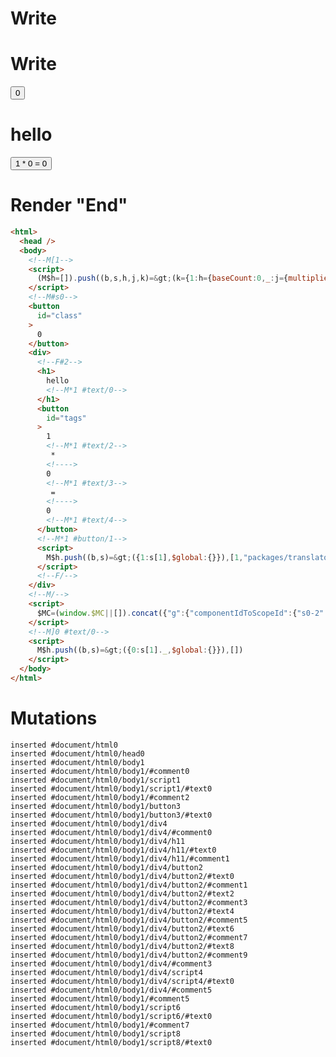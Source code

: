 # Write
  <!M[1><script>(M$h=[]).push((b,s,h,j,k)=>(k={1:h={baseCount:0,_:j={multiplier:1,"#text/0(":b("@marko/tags-compat-5-to-6")(b("packages/translator-interop/src/__tests__/fixtures/interop-tag-params-tags-to-class/components/class-layout.marko"),!0)}},2:{m5c:"s0"},$global:{}},j["#text/0!"]=h,k),[])</script>


# Write
  <!--M#s0--><button id=class>0</button><div><!--F#2--><h1>hello<!M*1 #text/0></h1><button id=tags>1<!M*1 #text/2> * <!>0<!M*1 #text/3> = <!>0<!M*1 #text/4></button><!M*1 #button/1><script>M$h.push((b,s)=>({1:s[1],$global:{}}),[1,"packages/translator-interop/src/__tests__/fixtures/interop-tag-params-tags-to-class/template.marko_1_multiplier",1,"packages/translator-interop/src/__tests__/fixtures/interop-tag-params-tags-to-class/template.marko_1_multiplier/subscriber",])</script><!--F/--></div><!--M/--><script>$MC=(window.$MC||[]).concat({"g":{"componentIdToScopeId":{"s0-2":1}},"w":[["s0",0,{},{"f":3}]],"t":["packages/translator-interop/src/__tests__/fixtures/interop-tag-params-tags-to-class/components/class-layout.marko"]})</script><!M]0 #text/0><script>M$h.push((b,s)=>({0:s[1]._,$global:{}}),[])</script>


# Render "End"
```html
<html>
  <head />
  <body>
    <!--M[1-->
    <script>
      (M$h=[]).push((b,s,h,j,k)=&gt;(k={1:h={baseCount:0,_:j={multiplier:1,"#text/0(":b("@marko/tags-compat-5-to-6")(b("packages/translator-interop/src/__tests__/fixtures/interop-tag-params-tags-to-class/components/class-layout.marko"),!0)}},2:{m5c:"s0"},$global:{}},j["#text/0!"]=h,k),[])
    </script>
    <!--M#s0-->
    <button
      id="class"
    >
      0
    </button>
    <div>
      <!--F#2-->
      <h1>
        hello
        <!--M*1 #text/0-->
      </h1>
      <button
        id="tags"
      >
        1
        <!--M*1 #text/2-->
         * 
        <!---->
        0
        <!--M*1 #text/3-->
         = 
        <!---->
        0
        <!--M*1 #text/4-->
      </button>
      <!--M*1 #button/1-->
      <script>
        M$h.push((b,s)=&gt;({1:s[1],$global:{}}),[1,"packages/translator-interop/src/__tests__/fixtures/interop-tag-params-tags-to-class/template.marko_1_multiplier",1,"packages/translator-interop/src/__tests__/fixtures/interop-tag-params-tags-to-class/template.marko_1_multiplier/subscriber",])
      </script>
      <!--F/-->
    </div>
    <!--M/-->
    <script>
      $MC=(window.$MC||[]).concat({"g":{"componentIdToScopeId":{"s0-2":1}},"w":[["s0",0,{},{"f":3}]],"t":["packages/translator-interop/src/__tests__/fixtures/interop-tag-params-tags-to-class/components/class-layout.marko"]})
    </script>
    <!--M]0 #text/0-->
    <script>
      M$h.push((b,s)=&gt;({0:s[1]._,$global:{}}),[])
    </script>
  </body>
</html>
```

# Mutations
```
inserted #document/html0
inserted #document/html0/head0
inserted #document/html0/body1
inserted #document/html0/body1/#comment0
inserted #document/html0/body1/script1
inserted #document/html0/body1/script1/#text0
inserted #document/html0/body1/#comment2
inserted #document/html0/body1/button3
inserted #document/html0/body1/button3/#text0
inserted #document/html0/body1/div4
inserted #document/html0/body1/div4/#comment0
inserted #document/html0/body1/div4/h11
inserted #document/html0/body1/div4/h11/#text0
inserted #document/html0/body1/div4/h11/#comment1
inserted #document/html0/body1/div4/button2
inserted #document/html0/body1/div4/button2/#text0
inserted #document/html0/body1/div4/button2/#comment1
inserted #document/html0/body1/div4/button2/#text2
inserted #document/html0/body1/div4/button2/#comment3
inserted #document/html0/body1/div4/button2/#text4
inserted #document/html0/body1/div4/button2/#comment5
inserted #document/html0/body1/div4/button2/#text6
inserted #document/html0/body1/div4/button2/#comment7
inserted #document/html0/body1/div4/button2/#text8
inserted #document/html0/body1/div4/button2/#comment9
inserted #document/html0/body1/div4/#comment3
inserted #document/html0/body1/div4/script4
inserted #document/html0/body1/div4/script4/#text0
inserted #document/html0/body1/div4/#comment5
inserted #document/html0/body1/#comment5
inserted #document/html0/body1/script6
inserted #document/html0/body1/script6/#text0
inserted #document/html0/body1/#comment7
inserted #document/html0/body1/script8
inserted #document/html0/body1/script8/#text0
```